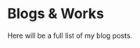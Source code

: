 # Blogs & Works

Here will be a full list of my blog posts.

<div id="blogs"></div>

<script>
  l = "https://spreadsheets.google.com/feeds/cells/12kGrnf4m7rVOB3G-QDAU8UfhMSkSbxzEdLsOm7Pcm4E/1/public/values?alt=json";
  d = $("#blogs");
  j = JSON.parse(G(l)).feed.entry.filter(v => v.gs$cell.$t.slice(0,2) != '//');
  d.empty();
  for (o of j) {
    i = o.gs$cell;
    if (i.row == '1') continue;
    switch (i.col) {
      case '1':
      d.append($(`<a><div class="blog-post"><h4>${i.$t}</h4></div></a>`));
      break;
      case '2':
      d.children().last().attr('href', i.$t);
      break;
      case '3':
      d.children().last().children().first().append(i.$t);
      break;
    }
  }
</script>
